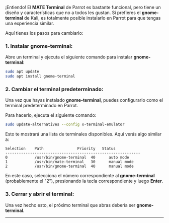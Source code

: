 ¡Entiendo! El **MATE Terminal** de Parrot es bastante funcional, pero tiene un diseño y características que no a todos les gustan. Si prefieres el **gnome-terminal** de Kali, es totalmente posible instalarlo en Parrot para que tengas una experiencia similar.

Aquí tienes los pasos para cambiarlo:

### 1. Instalar **gnome-terminal**:

Abre un terminal y ejecuta el siguiente comando para instalar **gnome-terminal**:

```bash
sudo apt update
sudo apt install gnome-terminal
```

### 2. Cambiar el terminal predeterminado:

Una vez que hayas instalado **gnome-terminal**, puedes configurarlo como el terminal predeterminado en Parrot.

Para hacerlo, ejecuta el siguiente comando:

```bash
sudo update-alternatives --config x-terminal-emulator
```

Esto te mostrará una lista de terminales disponibles. Aquí verás algo similar a:

```text
Selection    Path               Priority   Status
------------------------------------------------------------
0            /usr/bin/gnome-terminal  40      auto mode
1            /usr/bin/mate-terminal   30      manual mode
2            /usr/bin/gnome-terminal  40      manual mode
```

En este caso, selecciona el número correspondiente al **gnome-terminal** (probablemente el "2"), presionando la tecla correspondiente y luego **Enter**.

### 3. Cerrar y abrir el terminal:

Una vez hecho esto, el próximo terminal que abras debería ser **gnome-terminal**.

---